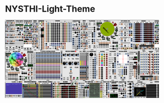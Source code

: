 # NYSTHI-Light-Theme

![Screenshot](https://raw.githubusercontent.com/spectromas/NYSTHI-Light-Theme/master/NYSTHI-White.png)
